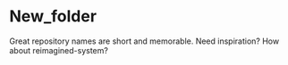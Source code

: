 # New_folder
Great repository names are short and memorable. Need inspiration? How about reimagined-system?
